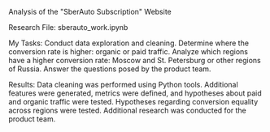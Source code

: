 Analysis of the "SberAuto Subscription" Website

Research File: sberauto_work.ipynb

My Tasks:
Conduct data exploration and cleaning.
Determine where the conversion rate is higher: organic or paid traffic.
Analyze which regions have a higher conversion rate: Moscow and St. Petersburg or other regions of Russia.
Answer the questions posed by the product team.

Results:
Data cleaning was performed using Python tools.
Additional features were generated, metrics were defined, and hypotheses about paid and organic traffic were tested.
Hypotheses regarding conversion equality across regions were tested.
Additional research was conducted for the product team.
